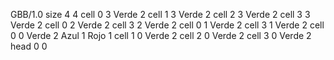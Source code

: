 <gs-board without-header> GBB/1.0
size 4 4
cell 0 3 Verde 2 
cell 1 3 Verde 2 
cell 2 3 Verde 2 
cell 3 3 Verde 2 
cell 0 2 Verde 2 
cell 3 2 Verde 2 
cell 0 1 Verde 2 
cell 3 1 Verde 2 
cell 0 0 Verde 2 Azul 1 Rojo 1 
cell 1 0 Verde 2 
cell 2 0 Verde 2 
cell 3 0 Verde 2 
head 0 0 </gs-board>